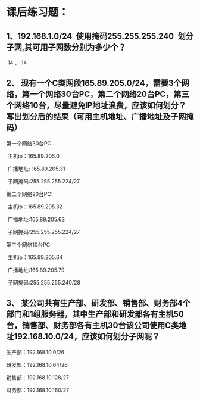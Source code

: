 # 课后练习题：

## 1、192.168.1.0/24 使用掩码255.255.255.240 划分子网,其可用子网数分别为多少个？

​		14 、 14

## 2、 现有一个C类网段165.89.205.0/24，需要3个网络，第一个网络30台PC，第二个网络20台PC，第三个网络10台，尽量避免IP地址浪费，应该如何划分？写出划分后的结果（可用主机地址、广播地址及子网掩码）

第一个网络30台PC：

​		主机ip：165.89.205.0

​		广播地址:	165.89.205.31

​		子网掩码:255.255.255.224/27

第二个网络20台PC:

​		主机ip：165.89.205.32

​		广播地址:165.89.205.63

​		子网掩码:255.255.255.224/27

第三个网络10台PC:

​		主机ip：165.89.205.64

​		广播地址:165.89.205.79

​		子网掩码:255.255.255.240/28

## 3、 某公司共有生产部、研发部、销售部、财务部4个部门和1组服务器，其中生产部和研发部各有主机50台，销售部、财务部各有主机30台该公司使用C类地址192.168.10.0/24，应该如何划分子网呢？

生产部：192.168.10.0/26

研发部：192.168.10.64/26

销售部：192.168.10.128/27

财务部：192.168.10.160/27